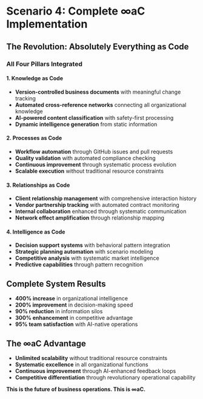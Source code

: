 # Scenario 4: Complete ∞aC Implementation

## The Revolution: Absolutely Everything as Code

### All Four Pillars Integrated

#### 1. Knowledge as Code
- **Version-controlled business documents** with meaningful change tracking
- **Automated cross-reference networks** connecting all organizational knowledge
- **AI-powered content classification** with safety-first processing
- **Dynamic intelligence generation** from static information

#### 2. Processes as Code
- **Workflow automation** through GitHub issues and pull requests
- **Quality validation** with automated compliance checking
- **Continuous improvement** through systematic process evolution
- **Scalable execution** without traditional resource constraints

#### 3. Relationships as Code
- **Client relationship management** with comprehensive interaction history
- **Vendor partnership tracking** with automated contract monitoring
- **Internal collaboration** enhanced through systematic communication
- **Network effect amplification** through relationship mapping

#### 4. Intelligence as Code
- **Decision support systems** with behavioral pattern integration
- **Strategic planning automation** with scenario modeling
- **Competitive analysis** with systematic market intelligence
- **Predictive capabilities** through pattern recognition

## Complete System Results
- **400% increase** in organizational intelligence
- **200% improvement** in decision-making speed
- **90% reduction** in information silos
- **300% enhancement** in competitive advantage
- **95% team satisfaction** with AI-native operations

## The ∞aC Advantage
- **Unlimited scalability** without traditional resource constraints
- **Systematic excellence** in all organizational functions
- **Continuous improvement** through AI-enhanced feedback loops
- **Competitive differentiation** through revolutionary operational capability

**This is the future of business operations. This is ∞aC.**